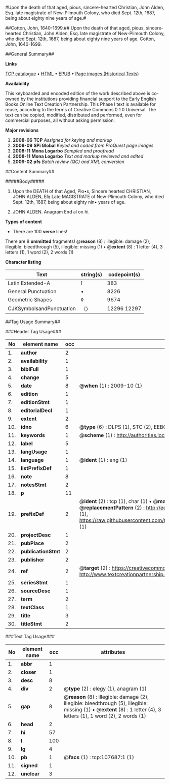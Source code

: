 #Upon the death of that aged, pious, sincere-hearted Christian, John Alden, Esq. late magistrate of New-Plimouth Colony, who died Sept. 12th, 1687, being about eighty nine years of age.#

##Cotton, John, 1640-1699.##
Upon the death of that aged, pious, sincere-hearted Christian, John Alden, Esq. late magistrate of New-Plimouth Colony, who died Sept. 12th, 1687, being about eighty nine years of age.
Cotton, John, 1640-1699.

##General Summary##

**Links**

[TCP catalogue](http://www.ota.ox.ac.uk/tcp/)  • 
[HTML](http://tei.it.ox.ac.uk/tcp/Texts-HTML/free/A34/A34701.html)  • 
[EPUB](http://tei.it.ox.ac.uk/tcp/Texts-EPUB/free/A34/A34701.epub) • 
[Page images (Historical Texts)](https://data.historicaltexts.jisc.ac.uk/view?pubId=eebo-18450355e&pageId=eebo-18450355e-107687-1)

**Availability**

This keyboarded and encoded edition of the
	       work described above is co-owned by the institutions
	       providing financial support to the Early English Books
	       Online Text Creation Partnership. This Phase I text is
	       available for reuse, according to the terms of Creative
	       Commons 0 1.0 Universal. The text can be copied,
	       modified, distributed and performed, even for
	       commercial purposes, all without asking permission.

**Major revisions**

1. __2008-06__ __TCP__ *Assigned for keying and markup*
1. __2008-09__ __SPi Global__ *Keyed and coded from ProQuest page images*
1. __2008-11__ __Mona Logarbo__ *Sampled and proofread*
1. __2008-11__ __Mona Logarbo__ *Text and markup reviewed and edited*
1. __2009-02__ __pfs__ *Batch review (QC) and XML conversion*

##Content Summary##

#####Body#####

1. Upon the DEATH of that Aged, Pio•s, Sincere hearted CHRISTIAN, JOHN ALDEN, Eſq Late MAGISTRATE of New-Plimouth Colony, who died Sept. 12th, 1687, being about eighty nin• years of age.

1. JOHN ALDEN. Anagram End al on hi.

**Types of content**

  * There are 100 **verse** lines!

There are 8 **ommitted** fragments! 
 @__reason__ (8) : illegible: damage (2), illegible: bleedthrough (5), illegible: missing (1)  •  @__extent__ (8) : 1 letter (4), 3 letters (1), 1 word (2), 2 words (1)

**Character listing**


|Text|string(s)|codepoint(s)|
|---|---|---|
|Latin Extended-A|ſ|383|
|General Punctuation|•|8226|
|Geometric Shapes|◊|9674|
|CJKSymbolsandPunctuation|〈〉|12296 12297|

##Tag Usage Summary##

###Header Tag Usage###

|No|element name|occ|attributes|
|---|---|---|---|
|1.|__author__|2||
|2.|__availability__|1||
|3.|__biblFull__|1||
|4.|__change__|5||
|5.|__date__|8| @__when__ (1) : 2009-10 (1)|
|6.|__edition__|1||
|7.|__editionStmt__|1||
|8.|__editorialDecl__|1||
|9.|__extent__|2||
|10.|__idno__|6| @__type__ (6) : DLPS (1), STC (2), EEBO-CITATION (1), OCLC (1), VID (1)|
|11.|__keywords__|1| @__scheme__ (1) : http://authorities.loc.gov/ (1)|
|12.|__label__|5||
|13.|__langUsage__|1||
|14.|__language__|1| @__ident__ (1) : eng (1)|
|15.|__listPrefixDef__|1||
|16.|__note__|8||
|17.|__notesStmt__|2||
|18.|__p__|11||
|19.|__prefixDef__|2| @__ident__ (2) : tcp (1), char (1)  •  @__matchPattern__ (2) : ([0-9\-]+):([0-9IVX]+) (1), (.+) (1)  •  @__replacementPattern__ (2) : http://eebo.chadwyck.com/downloadtiff?vid=$1&page=$2 (1), https://raw.githubusercontent.com/textcreationpartnership/Texts/master/tcpchars.xml#$1 (1)|
|20.|__projectDesc__|1||
|21.|__pubPlace__|2||
|22.|__publicationStmt__|2||
|23.|__publisher__|2||
|24.|__ref__|2| @__target__ (2) : https://creativecommons.org/publicdomain/zero/1.0/ (1), http://www.textcreationpartnership.org/docs/. (1)|
|25.|__seriesStmt__|1||
|26.|__sourceDesc__|1||
|27.|__term__|2||
|28.|__textClass__|1||
|29.|__title__|3||
|30.|__titleStmt__|2||


###Text Tag Usage###

|No|element name|occ|attributes|
|---|---|---|---|
|1.|__abbr__|1||
|2.|__closer__|1||
|3.|__desc__|8||
|4.|__div__|2| @__type__ (2) : elegy (1), anagram (1)|
|5.|__gap__|8| @__reason__ (8) : illegible: damage (2), illegible: bleedthrough (5), illegible: missing (1)  •  @__extent__ (8) : 1 letter (4), 3 letters (1), 1 word (2), 2 words (1)|
|6.|__head__|2||
|7.|__hi__|57||
|8.|__l__|100||
|9.|__lg__|4||
|10.|__pb__|1| @__facs__ (1) : tcp:107687:1 (1)|
|11.|__signed__|1||
|12.|__unclear__|3||
